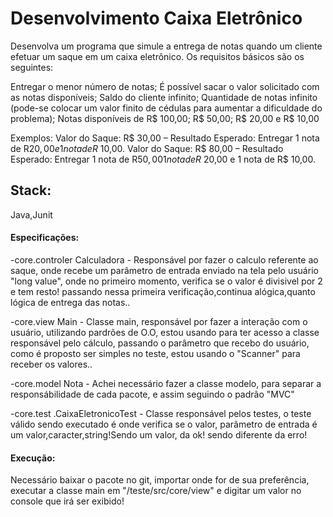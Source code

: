 # Desenvolvimento Caixa Eletrônico

Desenvolva um programa que simule a entrega de notas quando um cliente efetuar um saque em um caixa eletrônico. Os requisitos básicos são os seguintes:

Entregar o menor número de notas;
É possível sacar o valor solicitado com as notas disponíveis;
Saldo do cliente infinito;
Quantidade de notas infinito (pode-se colocar um valor finito de cédulas para aumentar a dificuldade do problema);
Notas disponíveis de R$ 100,00; R$ 50,00; R$ 20,00 e R$ 10,00

Exemplos:
Valor do Saque: R$ 30,00 – Resultado Esperado: Entregar 1 nota de R$20,00 e 1 nota de R$ 10,00.
Valor do Saque: R$ 80,00 – Resultado Esperado: Entregar 1 nota de R$50,00 1 nota de R$ 20,00 e 1 nota de R$ 10,00.

## Stack:
Java,Junit

#### Especificações:
-core.controler
 Calculadora - Responsável por fazer o calculo referente ao saque, onde recebe um parâmetro de entrada enviado na tela pelo  				usuário "long value", onde no primeiro momento, verifica se o valor é divisivel por 2 e 
 				tem resto! passando nessa primeira verificação,continua alógica,quanto lógica de entrega das notas.. 
 				
-core.view
  Main       - Classe main, responsável por fazer a interação com o usuário, utilizando pardrões de O.O, estou usando para ter 				acesso a classe responsável pelo cálculo, passando o parâmetro que recebo do usuário, 
                como é proposto ser   simples no teste, estou usando o "Scanner" para receber os valores..  
                
-core.model
 Nota        - Achei necessário fazer a classe modelo, para separar a responsábilidade de cada pacote, e assim seguindo o 				padrão "MVC"         
 
 -core.test
 .CaixaEletronicoTest - Classe responsável pelos testes, o teste válido sendo executado é onde verifica se o valor, parâmetro de 						entrada é um valor,caracter,string!Sendo um valor, da ok! sendo diferente da erro!
 
#### Execução: 
Necessário baixar o pacote no git, importar onde for de sua preferência, executar a classe main em
  "/teste/src/core/view" e digitar um valor no console que irá ser exibido!
 
 
                     
